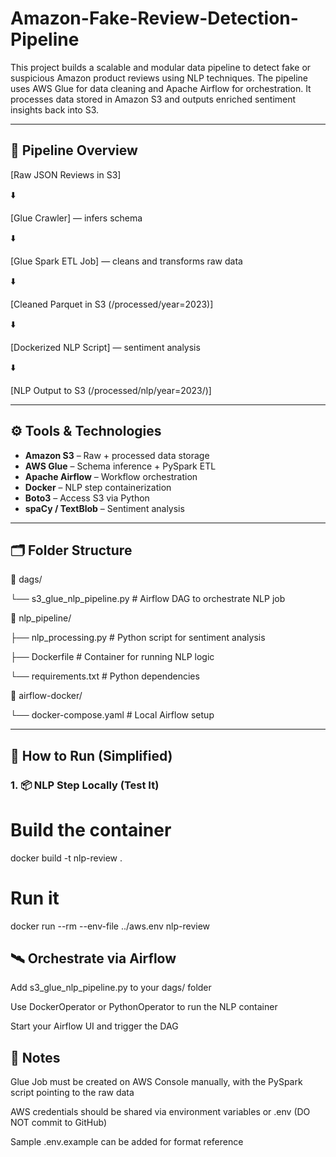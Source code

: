 # Amazon-Fake-Review-Detection-Pipeline
This project builds a scalable and modular data pipeline to detect fake or suspicious Amazon product reviews using NLP techniques. The pipeline uses AWS Glue for data cleaning and Apache Airflow for orchestration. It processes data stored in Amazon S3 and outputs enriched sentiment insights back into S3.

---

## 🚀 Pipeline Overview
[Raw JSON Reviews in S3]


⬇️


[Glue Crawler] — infers schema


⬇️


[Glue Spark ETL Job] — cleans and transforms raw data


⬇️


[Cleaned Parquet in S3 (/processed/year=2023)]


⬇️


[Dockerized NLP Script] — sentiment analysis


⬇️


[NLP Output to S3 (/processed/nlp/year=2023/)]

---

## ⚙️ Tools & Technologies

- **Amazon S3** – Raw + processed data storage
- **AWS Glue** – Schema inference + PySpark ETL
- **Apache Airflow** – Workflow orchestration
- **Docker** – NLP step containerization
- **Boto3** – Access S3 via Python
- **spaCy / TextBlob** – Sentiment analysis

---

## 🗂️ Folder Structure

📁 dags/

└── s3_glue_nlp_pipeline.py # Airflow DAG to orchestrate NLP job

📁 nlp_pipeline/

├── nlp_processing.py # Python script for sentiment analysis

├── Dockerfile # Container for running NLP logic

└── requirements.txt # Python dependencies

📁 airflow-docker/ 

└── docker-compose.yaml # Local Airflow setup

---

## 🧪 How to Run (Simplified)

### 1. 📦 NLP Step Locally (Test It)
# Build the container
docker build -t nlp-review .

# Run it
docker run --rm --env-file ../aws.env nlp-review

## 🛰 Orchestrate via Airflow
Add s3_glue_nlp_pipeline.py to your dags/ folder

Use DockerOperator or PythonOperator to run the NLP container

Start your Airflow UI and trigger the DAG

## 📌 Notes
Glue Job must be created on AWS Console manually, with the PySpark script pointing to the raw data

AWS credentials should be shared via environment variables or .env (DO NOT commit to GitHub)

Sample .env.example can be added for format reference



